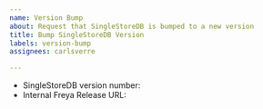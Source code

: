 ```yaml
---
name: Version Bump
about: Request that SingleStoreDB is bumped to a new version
title: Bump SingleStoreDB Version
labels: version-bump
assignees: carlsverre

---
```


* SingleStoreDB version number:
* Internal Freya Release URL:

